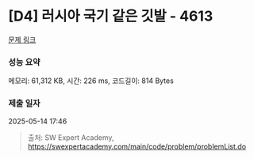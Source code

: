 # [D4] 러시아 국기 같은 깃발 - 4613 

[문제 링크](https://swexpertacademy.com/main/code/problem/problemDetail.do?contestProbId=AWQl9TIK8qoDFAXj) 

### 성능 요약

메모리: 61,312 KB, 시간: 226 ms, 코드길이: 814 Bytes

### 제출 일자

2025-05-14 17:46



> 출처: SW Expert Academy, https://swexpertacademy.com/main/code/problem/problemList.do